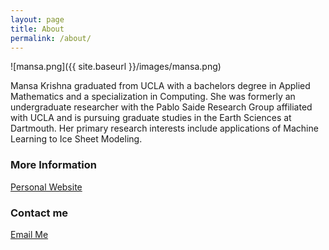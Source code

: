 ```yaml
---
layout: page
title: About
permalink: /about/
---
```

![mansa.png]({{ site.baseurl }}/images/mansa.png)

Mansa Krishna graduated from UCLA with a bachelors degree in Applied Mathematics and a specialization in Computing. She was formerly an undergraduate researcher with the Pablo Saide Research Group affiliated with UCLA and is pursuing graduate studies in the Earth Sciences at Dartmouth. Her primary research interests include applications of Machine Learning to Ice Sheet Modeling.

### More Information

[Personal Website](https://mansakrishna23.github.io/markdown-cv/)

### Contact me

[Email Me](mailto:mansakrishna23@gmail.com)
